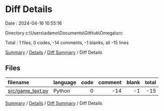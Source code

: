 # Diff Details

Date : 2024-04-16 10:55:16

Directory c:\\Users\\adamo\\Documents\\GitHub\\Omega\\src

Total : 1 files,  0 codes, -14 comments, -1 blanks, all -15 lines

[Summary](results.md) / [Details](details.md) / [Diff Summary](diff.md) / Diff Details

## Files
| filename | language | code | comment | blank | total |
| :--- | :--- | ---: | ---: | ---: | ---: |
| [src/game_text.py](/src/game_text.py) | Python | 0 | -14 | -1 | -15 |

[Summary](results.md) / [Details](details.md) / [Diff Summary](diff.md) / Diff Details